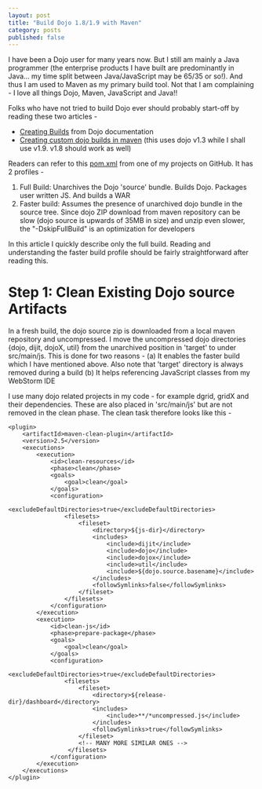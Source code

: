 ```yaml
---
layout: post
title: "Build Dojo 1.8/1.9 with Maven"
category: posts
published: false
---
```


I have been a Dojo user for many years now. But I still am mainly a Java programmer (the enterprise products I have built are predominantly in Java… my time split between Java/JavaScript may be 65/35 or so!). And thus I am used to Maven as my primary build tool. Not that I am complaining - I love all things Dojo, Maven, JavaScript and Java!!

Folks who have not tried to build Dojo ever should probably start-off by reading these two articles -
* [Creating Builds](http://dojotoolkit.org/documentation/tutorials/1.9/build/) from Dojo documentation
* [Creating custom dojo builds in maven](http://www.mahieu.org/?p=3) (this uses dojo v1.3 while I shall use v1.9. v1.8 should work as well)

Readers can refer to this [pom.xml](https://github.com/bharath12345/uiDashboard/blob/master/uiJS/pom.xml) from one of my projects on GitHub. It has 2 profiles -
1. Full Build: Unarchives the Dojo 'source' bundle. Builds Dojo. Packages user written JS. And builds a WAR
2. Faster build: Assumes the presence of unarchived dojo bundle in the source tree. Since dojo ZIP download from maven repository can be slow (dojo source is upwards of 35MB in size) and unzip even slower, the "-DskipFullBuild" is an optimization for developers

In this article I quickly describe only the full build. Reading and understanding the faster build profile should be fairly straightforward after reading this.

# Step 1: Clean Existing Dojo source Artifacts

In a fresh build, the dojo source zip is downloaded from a local maven repository and uncompressed. I move the uncompressed dojo directories {dojo, dijit, dojoX, util} from the unarchived position in 'target' to under src/main/js. This is done for two reasons - (a) It enables the faster build which I have mentioned above. Also note that 'target' directory is always removed during a build (b) It helps referencing JavaScript classes from my WebStorm IDE

I use many dojo related projects in my code - for example dgrid, gridX and their dependencies. These are also placed in 'src/main/js' but are not removed in the clean phase. The clean task therefore looks like this -

    <plugin>
        <artifactId>maven-clean-plugin</artifactId>
        <version>2.5</version>
        <executions>
            <execution>
                <id>clean-resources</id>
                <phase>clean</phase>
                <goals>
                    <goal>clean</goal>
                </goals>
                <configuration>
                    <excludeDefaultDirectories>true</excludeDefaultDirectories>
                    <filesets>
                        <fileset>
                            <directory>${js-dir}</directory>
                            <includes>
                                <include>dijit</include>
                                <include>dojo</include>
                                <include>dojox</include>
                                <include>util</include>
                                <include>${dojo.source.basename}</include>
                            </includes>
                            <followSymlinks>false</followSymlinks>
                        </fileset>
                    </filesets>
                </configuration>
            </execution>
            <execution>
                <id>clean-js</id>
                <phase>prepare-package</phase>
                <goals>
                    <goal>clean</goal>
                </goals>
                <configuration>
                    <excludeDefaultDirectories>true</excludeDefaultDirectories>
                    <filesets>
                        <fileset>
                            <directory>${release-dir}/dashboard</directory>
                            <includes>
                                <include>**/*uncompressed.js</include>
                            </includes>
                            <followSymlinks>true</followSymlinks>
                        </fileset>
                        <!-- MANY MORE SIMILAR ONES -->
                     </filesets>
                </configuration>
            </execution>
        </executions>
    </plugin>